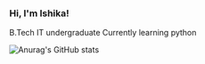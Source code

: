 ### Hi, I'm Ishika!

B.Tech IT undergraduate 
Currently learning python

![Anurag's GitHub stats](https://github-readme-stats.vercel.app/api?username=ishikaj137&show_icons=true&theme=radical)
